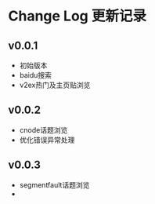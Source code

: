 # Change Log 更新记录

## v0.0.1

- 初始版本
- baidu搜索
- v2ex热门及主页贴浏览

## v0.0.2

- cnode话题浏览
- 优化错误异常处理

## v0.0.3

- segmentfault话题浏览
- 